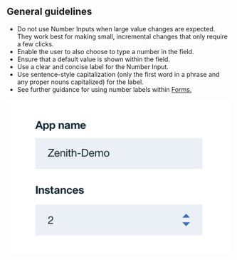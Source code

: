## General guidelines

* Do not use Number Inputs when large value changes are expected. They work best for making small, incremental changes that only require a few clicks.
* Enable the user to also choose to type a number in the field.
* Ensure that a default value is shown within the field.
* Use a clear and concise label for the Number Input.
* Use sentence-style capitalization (only the first word in a phrase and any proper nouns capitalized) for the label.
* See further guidance for using number labels within [Forms.](/components/form/usage)

![number input example](images/number-input-usage-1.png)
